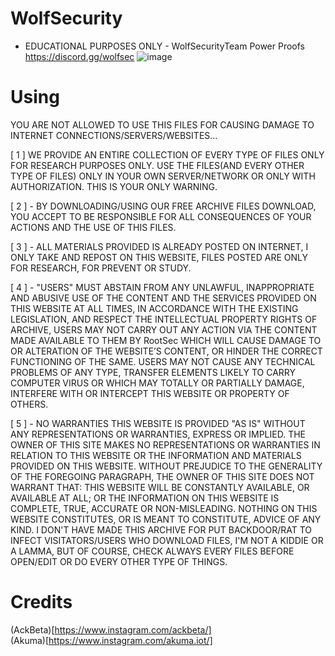 # WolfSecurity

- EDUCATIONAL PURPOSES ONLY - 
WolfSecurityTeam Power Proofs
https://discord.gg/wolfsec
![image](https://user-images.githubusercontent.com/112363866/187115080-b68a4538-90ac-446a-8205-b986d0987ef9.png)


# Using 

YOU ARE NOT ALLOWED TO USE THIS FILES FOR CAUSING DAMAGE TO INTERNET CONNECTIONS/SERVERS/WEBSITES...

[ 1 ] WE PROVIDE AN ENTIRE COLLECTION OF EVERY TYPE OF FILES ONLY FOR RESEARCH PURPOSES ONLY. USE THE FILES(AND EVERY OTHER TYPE OF FILES) ONLY IN YOUR OWN SERVER/NETWORK OR ONLY WITH AUTHORIZATION. THIS IS YOUR ONLY WARNING.

[ 2 ] - BY DOWNLOADING/USING OUR FREE ARCHIVE FILES DOWNLOAD, YOU ACCEPT TO BE RESPONSIBLE FOR ALL CONSEQUENCES OF YOUR ACTIONS AND THE USE OF THIS FILES.

[ 3 ] - ALL MATERIALS PROVIDED IS ALREADY POSTED ON INTERNET, I ONLY TAKE AND REPOST ON THIS WEBSITE, FILES POSTED ARE ONLY FOR RESEARCH, FOR PREVENT OR STUDY.

[ 4 ] - "USERS" MUST ABSTAIN FROM ANY UNLAWFUL, INAPPROPRIATE AND ABUSIVE USE OF THE CONTENT AND THE SERVICES PROVIDED ON THIS WEBSITE AT ALL TIMES, IN ACCORDANCE WITH THE EXISTING LEGISLATION, AND RESPECT THE INTELLECTUAL PROPERTY RIGHTS OF ARCHIVE, USERS MAY NOT CARRY OUT ANY ACTION VIA THE CONTENT MADE AVAILABLE TO THEM BY RootSec WHICH WILL CAUSE DAMAGE TO OR ALTERATION OF THE WEBSITE’S CONTENT, OR HINDER THE CORRECT FUNCTIONING OF THE SAME. USERS MAY NOT CAUSE ANY TECHNICAL PROBLEMS OF ANY TYPE, TRANSFER ELEMENTS LIKELY TO CARRY COMPUTER VIRUS OR WHICH MAY TOTALLY OR PARTIALLY DAMAGE, INTERFERE WITH OR INTERCEPT THIS WEBSITE OR PROPERTY OF OTHERS.

[ 5 ] - NO WARRANTIES THIS WEBSITE IS PROVIDED "AS IS" WITHOUT ANY REPRESENTATIONS OR WARRANTIES, EXPRESS OR IMPLIED. THE OWNER OF THIS SITE MAKES NO REPRESENTATIONS OR WARRANTIES IN RELATION TO THIS WEBSITE OR THE INFORMATION AND MATERIALS PROVIDED ON THIS WEBSITE. WITHOUT PREJUDICE TO THE GENERALITY OF THE FOREGOING PARAGRAPH, THE OWNER OF THIS SITE DOES NOT WARRANT THAT: THIS WEBSITE WILL BE CONSTANTLY AVAILABLE, OR AVAILABLE AT ALL; OR THE INFORMATION ON THIS WEBSITE IS COMPLETE, TRUE, ACCURATE OR NON-MISLEADING. NOTHING ON THIS WEBSITE CONSTITUTES, OR IS MEANT TO CONSTITUTE, ADVICE OF ANY KIND. I DON'T HAVE MADE THIS ARCHIVE FOR PUT BACKDOOR/RAT TO INFECT VISITATORS/USERS WHO DOWNLOAD FILES, I'M NOT A KIDDIE OR A LAMMA, BUT OF COURSE, CHECK ALWAYS EVERY FILES BEFORE OPEN/EDIT OR DO EVERY OTHER TYPE OF THINGS.

# Credits

(AckBeta)[https://www.instagram.com/ackbeta/] <br />
(Akuma)[https://www.instagram.com/akuma.iot/]
